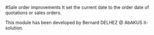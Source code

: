 #Sale order improvements
It set the current date to the order date of quotations or sales orders.

This module has been developed by Bernard DELHEZ @ AbAKUS it-solution.